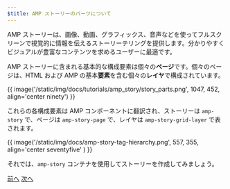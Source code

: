 ```yaml
---
$title: AMP ストーリーのパーツについて
---
```


AMP ストーリーは、画像、動画、グラフィックス、音声などを使ってフルスクリーンで視覚的に情報を伝えるストーリーテリングを提供します。分かりやすくビジュアルが豊富なコンテンツを求めるユーザーに最適です。

AMP ストーリーに含まれる基本的な構成要素は個々の**ページ**です。個々のページは、HTML および AMP の基本**要素**を含む個々の**レイヤ**で構成されています。

{{ image('/static/img/docs/tutorials/amp_story/story_parts.png', 1047, 452, align='center ninety') }}

これらの各構成要素は AMP コンポーネントに翻訳され、ストーリーは `amp-story` で、ページは `amp-story-page` で、レイヤは `amp-story-grid-layer` で表されます。

{{ image('/static/img/docs/amp-story-tag-hierarchy.png', 557, 355, align='center seventyfive' ) }}

それでは、`amp-story` コンテナを使用してストーリーを作成してみましょう。

<div class="prev-next-buttons">
  <a class="button prev-button" href="/ja/docs/getting_started/visual_story/setting_up.html"><span class="arrow-prev">前へ</span></a>
  <a class="button next-button" href="/ja/docs/getting_started/visual_story/start_story.html"><span class="arrow-next">次へ</span></a>
</div>
